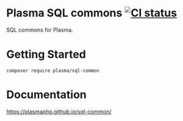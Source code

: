 # Plasma SQL commons [![CI status](https://github.com/PlasmaPHP/sql-common/workflows/CI/badge.svg)](https://github.com/PlasmaPHP/sql-common/actions)

SQL commons for Plasma.

# Getting Started
```
composer require plasma/sql-common
```

# Documentation
https://plasmaphp.github.io/sql-common/
